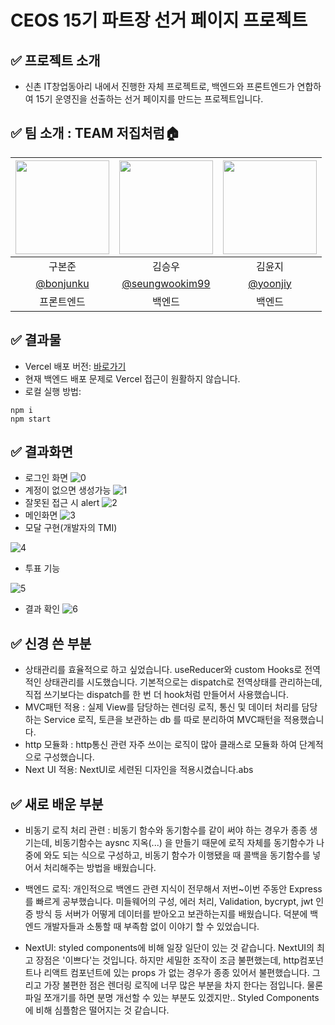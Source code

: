 # CEOS 15기 파트장 선거 페이지 프로젝트

## ✅ 프로젝트 소개

- 신촌 IT창업동아리 내에서 진행한 자체 프로젝트로, 백엔드와 프론트엔드가 연합하여 15기 운영진을 선출하는 선거 페이지를 만드는 프로젝트입니다.

## ✅ 팀 소개 : TEAM 저집처럼🏠

| <img src ="https://avatars.githubusercontent.com/u/62752488?v=4" width = 150/> |                 <img src ="https://avatars.githubusercontent.com/u/48646015?v=4" width = 150/>                 | <img src ="https://avatars.githubusercontent.com/u/90975718?v=4" width = 150/> |
| :----------------------------------------------------------------------------: | :------------------------------------------------------------------------------------------------------------: | :----------------------------------------------------------------------------: |
|                                     구본준                                     |                                                     김승우                                                     |                                     김윤지                                     |
|                           <a href ="">@bonjunku</a>                            | <a href ="https://github.com/Like-that-house/django-vote-14th/commits?author=seungwooKim99">@seungwookim99</a> |               <a href ="https://github.com/yoonjiy">@yoonjiy</a>               |
|                                   프론트엔드                                   |                                                     백엔드                                                     |                                     백엔드                                     |

## ✅ 결과물

- Vercel 배포 버전: <a href = "https://react-vote-ruby.vercel.app/">바로가기</a>
- 현재 백엔드 배포 문제로 Vercel 접근이 원활하지 않습니다.
- 로컬 실행 방법:

```
npm i
npm start
```

## ✅ 결과화면

- 로그인 화면
  ![0](./public/readme/0.png)
- 계정이 없으면 생성가능
  ![1](./public/readme/1.png)
- 잘못된 접근 시 alert
  ![2](./public/readme/2.png)
- 메인화면
  ![3](./public/readme/3.png)
- 모달 구현(개발자의 TMI)

![4](./public/readme/4.png)

- 투표 기능

![5](./public/readme/5.png)

- 결과 확인
  ![6](./public/readme/6.png)

## ✅ 신경 쓴 부분

- 상태관리를 효율적으로 하고 싶었습니다. useReducer와 custom Hooks로 전역적인 상태관리를 시도했습니다. 기본적으로는 dispatch로 전역상태를 관리하는데, 직접 쓰기보다는 dispatch를 한 번 더 hook처럼 만들어서 사용했습니다.
- MVC패턴 적용 : 실제 View를 담당하는 렌더링 로직, 통신 및 데이터 처리를 담당하는 Service 로직, 토큰을 보관하는 db 를 따로 분리하여 MVC패턴을 적용했습니다.
- http 모듈화 : http통신 관련 자주 쓰이는 로직이 많아 클래스로 모듈화 하여 단계적으로 구성했습니다.
- Next UI 적용: NextUI로 세련된 디자인을 적용시켰습니다.abs

## ✅ 새로 배운 부분

- 비동기 로직 처리 관련 : 비동기 함수와 동기함수를 같이 써야 하는 경우가 종종 생기는데, 비동기함수는 aysnc 지옥(...) 을 만들기 때문에 로직 자체를 동기함수가 나중에 와도 되는 식으로 구성하고, 비동기 함수가 이행됐을 때 콜백을 동기함수를 넣어서 처리해주는 방법을 배웠습니다.

- 백엔드 로직: 개인적으로 백엔드 관련 지식이 전무해서 저번~이번 주동안 Express를 빠르게 공부했습니다. 미들웨어의 구성, 에러 처리, Validation, bycrypt, jwt 인증 방식 등 서버가 어떻게 데이터를 받아오고 보관하는지를 배웠습니다. 덕분에 백엔드 개발자들과 소통할 때 부족함 없이 이야기 할 수 있었습니다.

- NextUI: styled components에 비해 일장 일단이 있는 것 같습니다. NextUI의 최고 장점은 '이쁘다'는 것입니다. 하지만 세밀한 조작이 조금 불편했는데, http컴포넌트나 리액트 컴포넌트에 있는 props 가 없는 경우가 종종 있어서 불편했습니다. 그리고 가장 불편한 점은 렌더링 로직에 너무 많은 부분을 차지 한다는 점입니다. 물론 파일 쪼개기를 하면 분명 개선할 수 있는 부분도 있겠지만.. Styled Components에 비해 심플함은 떨어지는 것 같습니다.
